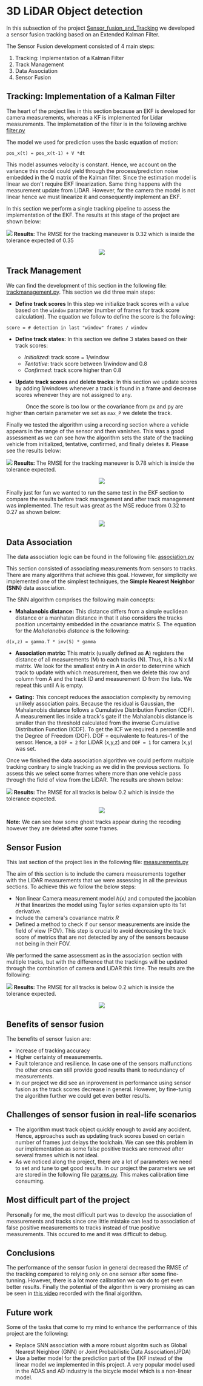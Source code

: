 # 3D LiDAR Object detection

In this subsection of the project [Sensor_fusion_and_Tracking](.) we developed a sensor fusion tracking based on an Extended Kalman Filter. 

The Sensor Fusion development consisted of 4 main steps:

1. Tracking: Implementation of a Kalman Filter
2. Track Management
3. Data Association
4. Sensor Fusion

## Tracking: Implementation of a Kalman Filter

The heart of the project lies in this section because an EKF is developed for camera measurements, whereas a KF is implemented for Lidar measurements. The implemetation of the filter is in the following archive [filter.py](./student/filter.py)

The model we used for prediction uses the basic equation of motion:

```
pos_x(t) = pos_x(t-1) + V *dt
```

This model assumes velocity is constant. Hence, we account on the variance this model could yield through the process/prediction noise embedded in the Q matrix of the Kalman filter. Since the estimation model is linear we don't require EKF linearization. Same thing happens with the measurement update from LiDAR. However, for the camera the model is not linear hence we must linearize it and consequently implement an EKF. 

In this section we perform a single tracking pipeline to assess the implementation of the EKF. The results at this stage of the project are shown below:

<img src = "./documentation/sensor_fusion/ekf_single_tracking.gif"/></center>
**Results:** The RMSE for the tracking maneuver is 0.32 which is inside the tolerance expected of 0.35
<center><img src = "./documentation/sensor_fusion/EKF.png"/></center>



## Track Management

We can find the development of this section in the following file: [trackmanagement.py](./student/trackmanagement.py). This section we did three main steps:

* **Define track scores** In this step we initialize track scores with a value based on the `window` parameter (number of frames for track score calculation). The equation we follow to define the score is the following:

```
score = # detection in last "window" frames / window
```

* **Define track states:** In this section we define 3 states based on their track scores:
  * *Initialized*: track score = 1/window
  * *Tentative*: track score between 1/window and 0.8 
  * *Confirmed*: track score higher than 0.8

* **Update track scores** and **delete tracks**: In this section we update scores by adding 1/windows whenever a track is found in a frame and decrease scores whenever they are not assigned to any. 

&nbsp;&nbsp;&nbsp;&nbsp;&nbsp;&nbsp;&nbsp;&nbsp;&nbsp;&nbsp;&nbsp;&nbsp;&nbsp;Once the score is too low or the covariance from px and py are higher than certain parameter we set as `max_P` we delete the track.

Finally we tested the algorithm using a recording section where a vehicle appears in the range of the sensor and then vanishes. This was a good assessment as we can see how the algorithm sets the state of the tracking vehicle from initialized, tentative, confirmed, and finally deletes it. Please see the results below:

<img src = "./documentation/sensor_fusion/track_management.gif"/></center>
**Results:** The RMSE for the tracking maneuver is 0.78 which is inside the tolerance expected.
<center><img src = "./documentation/sensor_fusion/track_management_performance.png"/></center>

Finally just for fun we wanted to run the same test in the EKF section to compare the results before track management and after track management was implemented. The result was great as the MSE reduce from 0.32 to 0.27 as shown below:

<center><img src = "./documentation/sensor_fusion/ekf_performance_after_trackmanagement.png"/></center>


## Data Association

The data association logic can be found in the following file: [association.py](./student/association.py)

 This section consisted of associating measurements from sensors to tracks. There are many algorithms that achieve this goal. However, for simplicity we implemented one of the simplest techniques, the **Simple Nearest Neighbor (SNN)** data association.

 The SNN algorithm comprises the following main concepts:

 * **Mahalanobis distance:** This distance differs from a simple euclidean distance or a manhatan distance in that it also considers the tracks position uncertainty embedded in the covariance matrix S. The equation for the *Mahalanobis distance* is the following:

 ```
d(x,z) = gamma.T * inv(S) * gamma
 ```
 * **Association matrix:** This matrix (usually defined as **A**) registers the distance of all measurements (M) to each tracks (N). Thus, it is a N x M matrix. We look for the smallest entry in A in order to determine which track to update with which measurement, then we delete this row and column from A and the track ID and measurement ID from the lists. We repeat this until A is empty.

* **Gating:** This concept reduces the association complexity by removing unlikely association pairs. Because the residual is Gaussian, the Mahalanobis distance follows a Cumulative Distribution Function (CDF). A measurement lies inside a track's gate if the Mahalanobis distance is smaller than the threshold calculated from the inverse Cumulative Distribution Function (ICDF). To get the ICF we required a percentile and the Degree of Freedom (DOF). DOF = equivalente to features-1 of the sensor. Hence, a `DOF = 2` for LiDAR (x,y,z) and `DOF = 1` for camera (x,y) was set. 

Once we finished the data association algorithm we could perform multiple tracking contrary to single tracking as we did in the previous sections. To assess this we select some frames where more than one vehicle pass through the field of view from the LiDAR. The results are shown below:

<img src = "./documentation/sensor_fusion/association_multiple_tracking.gif"/></center>
**Results:** The RMSE for all tracks is below 0.2 which is inside the tolerance expected.
<center><img src = "./documentation/sensor_fusion/association_multiple_tracking_performance.png"/></center>

**Note:** We can see how some ghost tracks appear during the recoding however they are deleted after some frames. 


## Sensor Fusion

This last section of the project lies in the following file: [measurements.py](./student/measurements.py)

The aim of this section is to include the camera measurements together with the LiDAR measurements that we were assessing in all the previous sections. To achieve this we follow the below steps:

* Non linear Camera measurement model *h(x)* and computed the jacobian *H* that linearizes the model using Taylor series expansion upto its 1st derivative. 
* Include the camera's covariance matrix *R*
* Defined a method to check if our sensor measurements are inside the field of view (FOV). This step is crucial to avoid decreasing the track score of metrics that are not detected by any of the sensors because not being in their FOV.


We performed the same assessment as in the association section with multiple tracks, but with the difference that the trackings will be updated through the combination of camera and LiDAR this time. The results are the following:

<img src = "./documentation/sensor_fusion/measurement_sensor_fusion.gif"/></center>
**Results:** The RMSE for all tracks is below 0.2 which is inside the tolerance expected.
<center><img src = "./documentation/sensor_fusion/measurement_sensor_fusion_performance.png"/></center>

## Benefits of sensor fusion

The benefits of sensor fusion are:

* Increase of tracking accuracy 
* Higher certainty of measurements. 
* Fault tolerance and resilience. In case one of the sensors malfunctions the other ones can still provide good results thank to redundancy of measurements.
* In our project we did see an inprovement in performance using sensor fusion as the track scores decrease in general. However, by fine-tunig the algorithm further we could get even better results.

## Challenges of sensor fusion in real-life scenarios

* The algorithm must track object quickly enough to avoid any accident. Hence, approaches such as updating track scores based on certain number of frames just delays the toolchain. We can see this problem in our implementation as some false positive tracks are removed after several frames which is not ideal. 
* As we noticed along the project, there are a lot of parameters we need to set and tune to get good results. In our project the parameters we set are stored in the following file [params.py](./misc/params.py). This makes calibration time consuming.

## Most difficult part of the project


Personally for me, the most difficult part was to develop the association of measurements and tracks since one little mistake can lead to association of false positive measurements to tracks instead of true positive measurements. This occured to me and it was difficult to debug. 

## Conclusions

The performance of the sensor fusion in general decreased the RMSE of the tracking compared to relying only on one sensor after some fine-tunning. However, there is a lot more calibration we can do to get even better results. Finally the potential of the algorithm is very promising as can be seen in [this video](./documentation/sensor_fusion/sensor_fusion_video.mp4) recorded with the final algorithm. 

## Future work

Some of the tasks that come to my mind to enhance the performance of this project are the following:

* Replace SNN association with a more robust algoritm such as Global Nearest Neighbor (GNN) or Joint Probabilistic Data Association(JPDA)
* Use a better model for the prediction part of the EKF instead of the linear model we implemented in this project. A very popular model used in the ADAS and AD industry is the bicycle model which is a non-linear model.